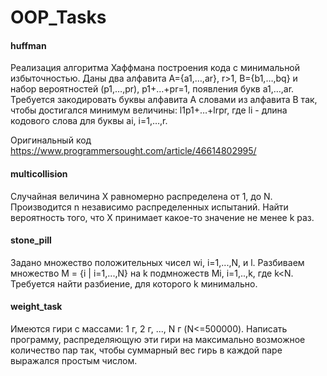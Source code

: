# OOP_Tasks

#### huffman

Реализация алгоритма Хаффмана построения кода с минимальной избыточностью.
Даны два алфавита A={a1,…,ar}, r>1, B={b1,…,bq} и набор вероятностей (p1,…,pr), p1+…+pr=1, появления букв a1,…,ar. Требуется закодировать буквы алфавита A словами из алфавита B так, чтобы достигался минимум величины: l1p1+…+lrpr, где li - длина кодового слова для буквы ai, i=1,…,r.

Оригинальный код  https://www.programmersought.com/article/46614802995/

#### multicollision

Случайная величина X равномерно распределена от 1, до N. Производится n независимо распределенных испытаний. 
Найти вероятность того, что Х принимает какое-то значение не менее k раз.


#### stone_pill

Задано множество положительных чисел wi, i=1,...,N, и l. Разбиваем множество M = {i | i=1,...,N} на k подмножеств Mi, i=1,..,k, где k<N. 
Требуется найти разбиение, для которого k минимально.


#### weight_task

Имеются гири с массами: 1 г, 2 г, ..., N г  (N<=500000). Написать программу,  распределяющую эти гири на максимально возможное количество пар так, чтобы суммарный вес гирь в каждой паре выражался простым числом.



